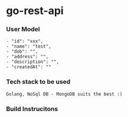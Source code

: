 # go-rest-api

### User Model
    - "id": "xxx",
    - "name": "test",
    - "dob": "",
    - "address": "",
    - "description": "",
    - "createdAt": ""

### Tech stack to be used

	Golang, NoSql DB - MongoDB suits the best :) 

### Build Instrucitons
	